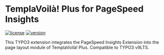 TemplaVoilà! Plus for PageSpeed Insights
========================================

[![license](https://img.shields.io/github/license/extrameile/em_tvplus_pagespeedinsights.svg)](https://www.gnu.org/licenses/old-licenses/gpl-2.0-standalone.html)
[![version](https://img.shields.io/badge/TER_version-1.0.0-green.svg)](https://extensions.typo3.org/extension/em_tvplus_pagespeedinsights/)

This TYPO3 extension integrates the PageSpeed Insights Extension into the page layout module of TemplaVoilà! Plus.
Compatible to TYPO3 v9LTS.
